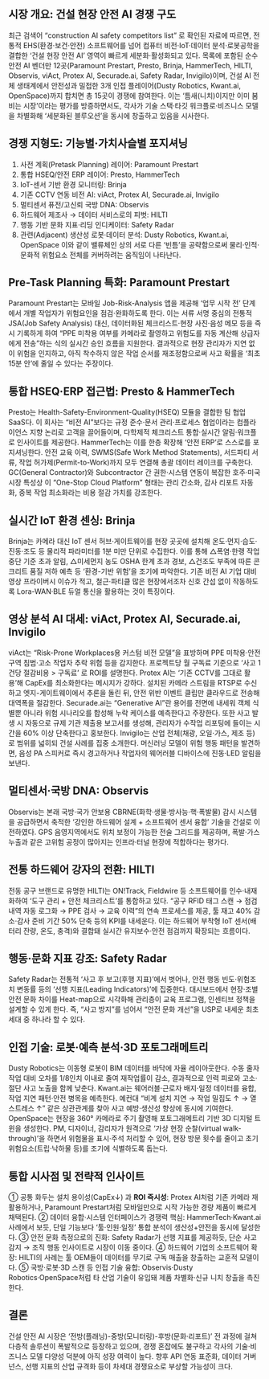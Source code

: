 ## 시장 개요: 건설 현장 안전 AI 경쟁 구도
최근 검색어 “construction AI safety competitors list” 로 확인된 자료에 따르면, 전통적 EHS(환경·보건·안전) 소프트웨어를 넘어 컴퓨터 비전·IoT·데이터 분석·로봇공학을 결합한 ‘건설 현장 안전 AI’ 영역이 빠르게 세분화·활성화되고 있다. 목록에 포함된 순수 안전 AI 벤더만 12곳(Paramount Prestart, Presto, Brinja, HammerTech, HILTI, Observis, viAct, Protex AI, Securade.ai, Safety Radar, Invigilo)이며, 건설 AI 전체 생태계에서 안전성과 밀접한 3개 인접 플레이어(Dusty Robotics, Kwant.ai, OpenSpace)까지 합치면 총 15곳이 경쟁에 참여한다. 이는 ‘틈새(니치)이지만 이미 붐비는 시장’이라는 평가를 방증하면서도, 각사가 기술 스택·타깃 워크플로·비즈니스 모델을 차별화해 ‘세분화된 블루오션’을 동시에 창출하고 있음을 시사한다.

## 경쟁 지형도: 기능별·가치사슬별 포지셔닝
1) 사전 계획(Pretask Planning) 레이어: Paramount Prestart
2) 통합 HSEQ/안전 ERP 레이어: Presto, HammerTech
3) IoT-센서 기반 환경 모니터링: Brinja
4) 기존 CCTV 연동 비전 AI: viAct, Protex AI, Securade.ai, Invigilo
5) 멀티센서 퓨전/고신뢰 국방 DNA: Observis
6) 하드웨어 제조사 → 데이터 서비스로의 피벗: HILTI
7) 행동 기반 문화 지표·리딩 인디케이터: Safety Radar
8) 관련(Adjacent) 생산성 로봇·데이터 분석: Dusty Robotics, Kwant.ai, OpenSpace
이와 같이 밸류체인 상의 서로 다른 ‘빈틈’을 공략함으로써 물리·인적·문화적 위험요소 전체를 커버하려는 움직임이 나타난다.

## Pre-Task Planning 특화: Paramount Prestart
Paramount Prestart는 모바일 Job-Risk-Analysis 앱을 제공해 ‘업무 시작 전’ 단계에서 개별 작업자가 위험요인을 점검·완화하도록 한다. 이는 서류 서명 중심의 전통적 JSA(Job Safety Analysis) 대신, 데이터화된 체크리스트·현장 사진·음성 메모 등을 즉시 기록하게 하여 “PPE 미착용 여부를 카메라로 촬영하고 위험도를 자동 계산해 상급자에게 전송”하는 식의 실시간 승인 흐름을 지원한다. 결과적으로 현장 관리자가 지연 없이 위험을 인지하고, 아직 착수하지 않은 작업 순서를 재조정함으로써 사고 확률을 ‘최초 15분 안’에 줄일 수 있다는 주장이다.

## 통합 HSEQ·ERP 접근법: Presto & HammerTech
Presto는 Health-Safety-Environment-Quality(HSEQ) 모듈을 결합한 팀 협업 SaaS다. 이 회사는 “비전 AI”보다는 규정 준수·문서 관리·프로세스 협업이라는 컴플라이언스 지향 논리로 고객을 끌어들이며, 다학제적 체크리스트 통합·실시간 알림·워크플로 인사이트를 제공한다. 
HammerTech는 이를 한층 확장해 ‘안전 ERP’로 스스로를 포지셔닝한다. 안전 교육 이력, SWMS(Safe Work Method Statements), 서드파티 서류, 작업 허가제(Permit-to-Work)까지 모두 연결해 총괄 데이터 레이크를 구축한다. GC(General Contractor)와 Subcontractor 간 권한·시스템 연동이 복잡한 호주·미국 시장 특성상 이 “One-Stop Cloud Platform” 형태는 관리 간소화, 감사 리포트 자동화, 중복 작업 최소화라는 비용 절감 가치를 강조한다.

## 실시간 IoT 환경 센싱: Brinja
Brinja는 카메라 대신 IoT 센서 허브·게이트웨이를 현장 곳곳에 설치해 온도·먼지·습도·진동·조도 등 물리적 파라미터를 1분 미만 단위로 수집한다. 이를 통해 △폭염·한랭 작업 중단 기준 초과 알림, △미세먼지 농도 OSHA 한계 초과 경보, △건조도 부족에 따른 콘크리트 품질 저하 예측 등 ‘환경-기반 위험’을 조기에 파악한다. 기존 비전 AI 기업 대비 영상 프라이버시 이슈가 적고, 철근·파티클 많은 현장에서조차 신호 간섭 없이 작동하도록 Lora-WAN·BLE 듀얼 통신을 활용하는 것이 특징이다.

## 영상 분석 AI 대세: viAct, Protex AI, Securade.ai, Invigilo
viAct는 “Risk-Prone Workplaces용 커스텀 비전 모델”을 표방하며 PPE 미착용·안전구역 침범·고소 작업자 추락 위험 등을 감지한다. 프로젝트당 월 구독료 기준으로 ‘사고 1건당 절감비용 > 구독료’ 로 ROI를 설명한다.
Protex AI는 ‘기존 CCTV를 그대로 활용’해 CapEx를 최소화한다는 메시지가 강하다. 설치된 카메라 스트림을 RTSP로 수신하고 엣지-게이트웨이에서 추론을 돌린 뒤, 안전 위반 이벤트 클립만 클라우드로 전송해 대역폭을 절감한다.
Securade.ai는 “Generative AI”란 용어를 전면에 내세워 객체 식별뿐 아니라 위험 시나리오를 합성해 누락 케이스를 예측한다고 주장한다. 또한 사고 발생 시 자동으로 규제 기관 제출용 보고서를 생성해, 관리자가 수작업 리포팅에 들이는 시간을 60% 이상 단축한다고 홍보한다.
Invigilo는 산업 전체(채광, 오일·가스, 제조 등)로 범위를 넓히되 건설 사례를 집중 소개한다. 머신러닝 모델이 위험 행동 패턴을 발견하면, 음성 PA 스피커로 즉시 경고하거나 작업자의 웨어러블 디바이스에 진동·LED 알림을 보낸다.

## 멀티센서·국방 DNA: Observis
Observis는 본래 국방·국가 안보용 CBRNE(화학·생물·방사능·핵·폭발물) 감시 시스템을 공급하면서 축적한 ‘강인한 하드웨어 설계 + 소프트웨어 센서 융합’ 기술을 건설로 이전하였다. GPS 음영지역에서도 위치 보정이 가능한 전술 그리드를 제공하며, 폭발·가스 누출과 같은 고위험 공정이 많아지는 인프라·터널 현장에 적합하다는 평가다.

## 전통 하드웨어 강자의 전환: HILTI
전동 공구 브랜드로 유명한 HILTI는 ON!Track, Fieldwire 등 소프트웨어를 인수·내재화하여 ‘도구 관리 + 안전 체크리스트’를 통합하고 있다. “공구 RFID 태그 스캔 → 점검 내역 자동 로그화 → PPE 검사 → 교육 이력”의 연속 프로세스를 제공, 툴 재고 40% 감소·감사 준비 기간 50% 단축 등의 KPI를 내세운다. 이는 하드웨어 부착형 IoT 센서(배터리 잔량, 온도, 충격)와 결합돼 실시간 유지보수·안전 점검까지 확장되는 흐름이다.

## 행동·문화 지표 강조: Safety Radar
Safety Radar는 전통적 ‘사고 후 보고(후행 지표)’에서 벗어나, 안전 행동 빈도·위험조치 변동률 등의 ‘선행 지표(Leading Indicators)’에 집중한다. 대시보드에서 현장·조별 안전 문화 차이를 Heat-map으로 시각화해 관리층이 교육 프로그램, 인센티브 정책을 설계할 수 있게 한다. 즉, “사고 방지”를 넘어서 “안전 문화 개선”을 USP로 내세운 최초 세대 중 하나라 할 수 있다.

## 인접 기술: 로봇·예측 분석·3D 포토그래메트리
Dusty Robotics는 이동형 로봇이 BIM 데이터를 바닥에 자율 레이아웃한다. 수동 줄자 작업 대비 오차를 1/8인치 이내로 줄여 재작업률이 감소, 결과적으로 인력 피로와 고소·절단 사고 노출을 함께 낮춘다.
Kwant.ai는 웨어러블·근로자 배지·일정 데이터를 융합, 작업 지연 패턴·안전 병목을 예측한다. 예컨대 “비계 설치 지연 → 작업 밀집도 ↑ → 열 스트레스 ↑” 같은 상관관계를 찾아 사고 예방‧생산성 향상에 동시에 기여한다.
OpenSpace는 현장을 360° 카메라로 주기 촬영해 포토그래메트리 기반 3D 디지털 트윈을 생성한다. PM, 디자이너, 감리자가 원격으로 ‘가상 현장 순찰(virtual walk-through)’을 하면서 위험물을 표시·주석 처리할 수 있어, 현장 방문 횟수를 줄이고 초기 위험요소(트립·낙하물 등)를 조기에 식별하도록 돕는다.

## 통합 시사점 및 전략적 인사이트
① 공통 화두는 설치 용이성(CapEx↓) 과 **ROI 즉시성**: Protex AI처럼 기존 카메라 재활용하거나, Paramount Prestart처럼 모바일만으로 시작 가능한 경량 제품이 빠르게 채택된다.
② 데이터 융합·시스템 인터페이스가 경쟁력 핵심: HammerTech·Kwant.ai 사례에서 보듯, 단일 기능보다 ‘툴·인원·일정’ 통합 분석이 생산성+안전을 동시에 달성한다.
③ 안전 문화 측정으로의 진화: Safety Radar가 선행 지표를 제공하듯, 단순 사고 감지 → 조직 행동 인사이트로 시장이 이동 중이다.
④ 하드웨어 기업의 소프트웨어 확장: HILTI의 사례는 툴 OEM들이 데이터를 무기로 구독 매출을 창출하는 교훈적 모델이다.
⑤ 국방·로봇·3D 스캔 등 인접 기술 융합: Observis·Dusty Robotics·OpenSpace처럼 타 산업 기술이 유입돼 제품 차별화·신규 니치 창출을 촉진한다.

## 결론
건설 안전 AI 시장은 ‘전방(플래닝)-중방(모니터링)-후방(문화·리포트)’ 전 과정에 걸쳐 다층적 솔루션이 폭발적으로 등장하고 있으며, 경쟁 혼잡에도 불구하고 각사의 기술·비즈니스 모델 다양성 덕분에 아직 성장 여력이 높다. 향후 API 연동 표준화, 데이터 거버넌스, 선행 지표의 산업 규격화 등이 차세대 경쟁요소로 부상할 가능성이 크다.